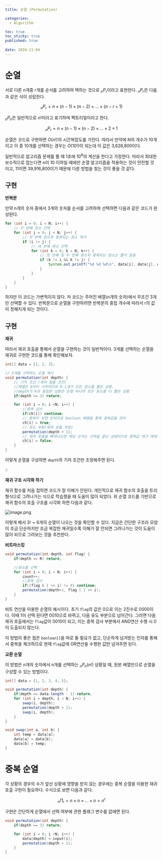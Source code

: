 ```yaml
---
title: 순열 (Permutation)

categories:
  - Algorithm

toc: true
toc_sticky: true
published: true
 
date: 2024-11-04
---
```


# 순열

서로 다른 n개중 r개를 순서를 고려하여 택하는 것으로 $_nP_r$이라고 표현한다. $_nP_r$은 다음과 같은 식이 성립한다.

$$
_nP_r = n \times (n - 1) \times (n - 2) \times ... \times (n - r + 1)
$$

$_nP_n$은 일반적으로 $n!$이라고 표기하며 팩토리얼이라고 한다.

$$
_nP_r = n \times (n - 1) \times (n - 2) \times ... \times 2 \times 1
$$

순열은 코드로 구현하면 $O(n!)$의 시간복잡도를 가진다. 따라서 만약에 N의 개수가 10개이고 이 중 10개를 선택하는 경우는 $O(10!)$이 되는데 이 값은 3,628,800이다. 

일반적으로 알고리즘 문제를 풀 때 1초에 $10^8$의 계산을 한다고 가정한다. 따라서 최대한 보수적으로 잡는다면 n이 10 이하일 때에만 순열 알고리즘을 적용하는 것이 안전할 것이고, 11이면 39,916,800이기 때문에 다른 방법을 찾는 것이 좋을 것 같다.

## 구현

**반복문**

만약 n개의 숫자 중에서 3개의 숫자를 순서를 고려하여 선택하면 다음과 같은 코드가 완성된다.

```java
for (int i = 0; i < N; i++) {
    // 두 번째 원소 선택
    for (int j = 0; j < N; j++) {
        // 첫 번째 원소와 중복되는 원소 제거
        if (i != j) {
            // 세 번째 원소 선택
            for (int k = 0; k < N; k++) {
                // 첫 번째 및 두 번째 원소와 중복되는 원소는 뽑지 않음
                if (k != i && k != j) {
                    System.out.printf("%d %d %d\n", data[i], data[j], data[k]);	
                }
            }
        }
    }
}
```

하지만 이 코드는 가변적이지 않다. 저 코드는 주어진 배열(n개의 숫자)에서 무조건 3개만 선택할 수 있다. 반복문으로 순열을 구현하려면 반복문의 중첩 개수에 따라서 r의 값이 정해지게 되는 것이다.

## 구현

**재귀**

따라서 재귀 호출을 통해서 순열을 구현하는 것이 일반적이다. 3개를 선택하는 순열을 재귀로 구현한 코드를 통해 확인해보자.

```java
int[] data = {1, 2, 3};

// 3개를 선택하는 순열 예시
void permutation(int depth) {
    // 기저 조건 (재귀 탈출 조건)
    //배열은 0부터 시작하므로 R-1개가 모든 원소를 뽑은 상황. 
    //depth가 R과 동일한 상황은 순열 하나의 모든 원소를 다 뽑은 상황
    if(depth == 3) return;

    for (int i = 0; i <N; i++) {
        //중복 검사
        if(ch[i]) continue;
        // 중복이 되면 안되므로 boolean 배열을 통해 중복값을 관리
        ch[i] = true;
        // 유도 부분(재귀 호출 부분)
        permutation(depth + 1);
        // 재귀 호출을 빠져나오면 해당 숫자는 선택을 끝난 상태이므로 중복값 체크 해제
        ch[i] = false;
    }
}
```

이렇게 순열을 구성하면 `depth`의 기저 조건만 조정해주면 된다. 

<aside>
💡

**재귀 구조 시각화 하기**

재귀 함수를 처음 접하면 코드가 잘 이해가 안된다. 개인적으로 재귀 함수의 호출을 트리 형식으로 그려나가는 식으로 학습했을 때 도움이 많이 되었다. 위 순열 코드를 기반으로 재귀 함수의 호출 구조를 시각화 하면 다음과 같다.

![image.png](/docs_images/permutation_01.png)

이렇게 해서 $3! = 6$개의 순열이 나오는 것을 확인할 수 있다. 지금은 간단한 구조라 모양이 조금 단순하지만 조금 복잡한 재귀일수록 이해가 잘 안되면 그려나가는 것이 도움이 많이 되므로 그려보는 것을 추천한다.

</aside>

**비트마스킹**

```java
void permutation(int depth, int flag) { 
    if(depth == R) return;

    //원소를 선택
    for (int i = 0; i < N; i++) {
        count++;
        //중복 검사
        if((flag & 1 << i) != 0) continue;
        permutation(depth+1, flag | 1 << i);
    }
}
```

비트 연산을 이용한 순열의 예시이다. 초기 `flag`의 값은 0으로 이는 2진수로 0000이다. 이때 1이 선택 된다면 0010으로 바뀌고, 다음 유도 부분으로 넘어간다. 그러면 다음 재귀 호출에서는 `flag`값이 0010이 되고, 이는 중복 검사 부분에서 AND연산 수행 시 0이 도출되지 않는다. 

이 방법의 좋은 점은 `boolean[]`을 따로 둘 필요가 없고, 단순하게 넘겨받는 인자를 통해서 중복을 체크하므로 현재 `flag`값에 OR연산을 수행한 값만 넘겨주면 된다.

**교환 순열**

이 방법은 n개의 숫자에서 n개를 선택하는 $_nP_n(n!)$ 상황일 때, 원본 배열만으로 순열을 구성할 수 있는 방법이다.

```java
int[] data = {1, 2, 3, 4, 5};

void permutation(int depth) {
    if(depth == data.length - 1) return;
    for (int i = depth; i < N; i++) {
        swap(i, depth);
        permutation(depth + 1);
        swap(i, depth);
    }
}

void swap(int a, int b) {
    int temp = data[a];
    data[a] = data[b];
    data[b] = temp;
}
```

# 중복 순열

각 상황의 경우의 수가 앞선 상황에 영향을 받지 않는 경우에는 중복 순열을 이용한 재귀 호출 구현이 필요하다. 수식으로 보면 다음과 같다.

$$
_n \Pi _r = n \times n \times ... \times n = n^r
$$

구현은 간단하게 순열에서 선택 여부에 관한 플래그 변수를 없애면 된다.

```java
void permutation(int depth) {
    if(depth == 3) return;

    for (int i = 0; i <N; i++) {
        data[depth] = input[i];
        permutation(depth + 1);
    }
}
```